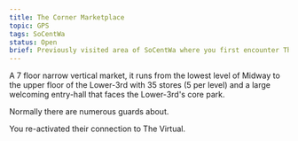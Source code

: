 ```yaml
---
title: The Corner Marketplace
topic: GPS
tags: SoCentWa
status: Open
brief: Previously visited area of SoCentWa where you first encounter The Mother of Daemons.
---
```


A 7 floor narrow vertical market, it runs from the lowest level of Midway to the upper floor of the Lower-3rd with 35 stores (5 per level) and a large welcoming entry-hall that faces the Lower-3rd's core park. 

Normally there are numerous guards about. 

You re-activated their connection to The Virtual. 